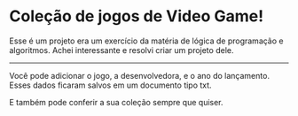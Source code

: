 # Coleção de jogos de Video Game!
Esse é um projeto era um exercício da matéria de lógica de programação e algoritmos. Achei interessante e resolvi criar um projeto dele. 

--------------------------
Você pode adicionar o jogo, a desenvolvedora, e o ano do lançamento. Esses dados ficaram salvos em um documento tipo txt.

E também pode conferir a sua coleção sempre que quiser.
